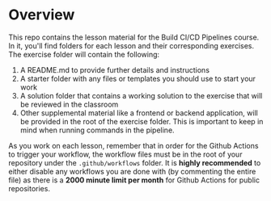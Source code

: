 # Overview

This repo contains the lesson material for the Build CI/CD Pipelines course. In it, you'll find folders for each lesson and their corresponding exercises. The exercise folder will contain the following:

1. A README.md to provide further details and instructions
2. A starter folder with any files or templates you should use to start your work
3. A solution folder that contains a working solution to the exercise that will be reviewed in the classroom
4. Other supplemental material like a frontend or backend application, will be provided in the root of the exercise folder. This is important to keep in mind when running commands in the pipeline.

As you work on each lesson, remember that in order for the Github Actions to trigger your workflow, the workflow files must be in the root of your repository under the `.github/workflows` folder. It is **highly recommended** to either disable any workflows you are done with (by commenting the entire file) as there is a **2000 minute limit per month** for Github Actions for public repositories.
